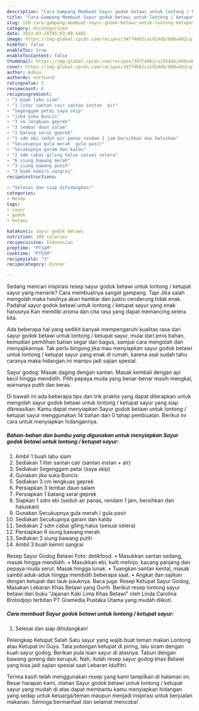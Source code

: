 ```yaml
---
description: "Cara Gampang Membuat Sayur godok betawi untuk lontong / ketupat sayur{ yang Enak Banget,  Menu Buat lebaran"
title: "Cara Gampang Membuat Sayur godok betawi untuk lontong / ketupat sayur{ yang Enak Banget,  Menu Buat lebaran"
slug: 120-cara-gampang-membuat-sayur-godok-betawi-untuk-lontong-ketupat-sayur-yang-enak-banget-menu-buat-lebaran
category: Uncategorized
date: 2023-03-28T05:03:08.648Z
image: https://img-global.cpcdn.com/recipes/34774662ca1924db/680x482cq70/sayur-godok-betawi-untuk-lontong-ketupat-sayur-foto-resep-utama.jpg
hideToc: false
enableToc: true
enableTocContent: false
thumbnail: https://img-global.cpcdn.com/recipes/34774662ca1924db/680x482cq70/sayur-godok-betawi-untuk-lontong-ketupat-sayur-foto-resep-utama.jpg
cover: https://img-global.cpcdn.com/recipes/34774662ca1924db/680x482cq70/sayur-godok-betawi-untuk-lontong-ketupat-sayur-foto-resep-utama.jpg
author: Admin
authorAv: notfound
ratingvalue: 5
reviewcount: 6
recipeingredient:
- "1 buah labu siam"
- "1 liter santan cair santan instan  air"
- "Segenggam petai saya skip"
- "jika suka Buncis"
- "3 cm lengkuas geprek"
- "3 lembar daun salam"
- "1 batang serai geprek"
- "1 sdm ebi seduh air panas rendam 1 jam bersihkan dan haluskan"
- "Secukupnya gula merah  gula pasir"
- "Secukupnya garam dan kaldu"
- "2 sdm cabai giling halus sesuai selera"
- "6 siung bawang merah"
- "3 siung bawang putih"
- "3 buah kemiri sangrai"
recipeinstructions:

- "Selesai dan siap dihidangkan!"
categories:
- Resep
tags:
- sayur
- godok
- betawi

katakunci: sayur godok betawi 
nutrition: 189 calories
recipecuisine: Indonesian
preptime: "PT14M"
cooktime: "PT55M"
recipeyield: "3"
recipecategory: Dinner

---
```



Sedang mencari inspirasi resep sayur godok betawi untuk lontong / ketupat sayur yang menarik? Cara membuatnya sangat gampang. Tapi Jika salah mengolah maka hasilnya akan hambar dan justru cenderung tidak enak. Padahal sayur godok betawi untuk lontong / ketupat sayur yang enak harusnya Kan memiliki aroma dan cita rasa yang dapat memancing selera kita.


Ada beberapa hal yang sedikit banyak mempengaruhi kualitas rasa dari sayur godok betawi untuk lontong / ketupat sayur, mulai dari jenis bahan, kemudian pemilihan bahan segar dan bagus, sampai cara mengolah dan menyajikannya. Tak perlu bingung jika mau menyiapkan sayur godok betawi untuk lontong / ketupat sayur yang enak di rumah, karena asal sudah tahu caranya maka hidangan ini mampu jadi sajian spesial.

Sayur godog: Masak daging dengan santan. Masak kembali dengan api kecil hingga mendidih. Pilih pepaya muda yang benar-benar masih mengkal, warnanya putih dan keras.


Di bawah ini ada beberapa tips dan trik praktis yang dapat diterapkan untuk mengolah sayur godok betawi untuk lontong / ketupat sayur yang siap dikreasikan. Kamu dapat menyiapkan Sayur godok betawi untuk lontong / ketupat sayur menggunakan 14 bahan dan 0 tahap pembuatan. Berikut ini cara untuk menyiapkan hidangannya.

<!--inarticleads1-->

##### Bahan-bahan dan bumbu yang digunakan untuk menyiapkan Sayur godok betawi untuk lontong / ketupat sayur:

1. Ambil 1 buah labu siam
1. Sediakan 1 liter santan cair (santan instan + air)
1. Sediakan Segenggam petai (saya skip)
1. Gunakan jika suka Buncis
1. Sediakan 3 cm lengkuas geprek
1. Persiapkan 3 lembar daun salam
1. Persiapkan 1 batang serai geprek
1. Siapkan 1 sdm ebi (seduh air panas, rendam 1 jam, bersihkan dan haluskan)
1. Gunakan Secukupnya gula merah / gula pasir
1. Sediakan Secukupnya garam dan kaldu
1. Sediakan 2 sdm cabai giling halus (sesuai selera)
1. Persiapkan 6 siung bawang merah
1. Sediakan 3 siung bawang putih
1. Ambil 3 buah kemiri sangrai


Resep Sayur Godog Betawi Foto: detikfood. • Masukkan santan sedang, masak hingga mendidih. • Masukkan ebi, kulit melinjo, kacang panjang dan pepaya muda serut. Masak hingga lunak. • Tuangkan santan kental, masak sambil aduk-aduk hingga mendidih beberapa saat. • Angkat dan sajikan dengan ketupat dan lauk-pauknya. Baca juga: Resep Ketupat Sayur Godog, Masakan Lebaran Khas Betawi yang Gurih. Berikut resep lontong sayur betawi dari buku &#34;Jajanan Kaki Lima Khas Betawi&#34; oleh Linda Carolina Brotodjojo terbitan PT Gramedia Pustaka Utama yang mudah diikuti. 

<!--inarticleads2-->

##### Cara membuat Sayur godok betawi untuk lontong / ketupat sayur:


1. Selesai dan siap dihidangkan!

Pelengkap Ketupat Salah Satu sayur yang wajib buat teman makan Lontong atau Ketupat ini Guys. Tata potongan ketupat di piring, lalu siram dengan kuah sayur godog. Berikan pula isian sayur di atasnya. Taburi dengan bawang goreng dan kerupuk. Nah, itulah resep sayur godog khas Betawi yang bisa jadi sajian spesial saat Lebaran Idulfitri. 

Terima kasih telah menggunakan resep yang kami tampilkan di halaman ini. Besar harapan kami, olahan Sayur godok betawi untuk lontong / ketupat sayur yang mudah di atas dapat membantu kamu menyiapkan hidangan yang sedap untuk keluarga/teman maupun menjadi inspirasi untuk berjualan makanan. Semoga bermanfaat dan selamat mencoba!
